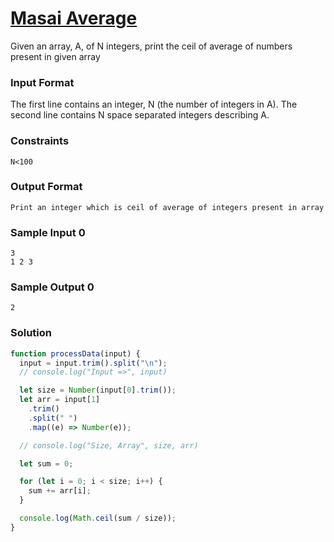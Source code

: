 # [Masai Average](https://www.hackerrank.com/contests/cohort-3-module-1-1-2/challenges/average-16)

Given an array, A, of N integers, print the ceil of average of numbers present in given array

### Input Format

The first line contains an integer, N (the number of integers in A). The second line contains N space separated integers describing A.

### Constraints

```
N<100
```

### Output Format

```
Print an integer which is ceil of average of integers present in array
```

### Sample Input 0

```
3
1 2 3
```

### Sample Output 0

```
2
```

### Solution

```javascript
function processData(input) {
  input = input.trim().split("\n");
  // console.log("Input =>", input)

  let size = Number(input[0].trim());
  let arr = input[1]
    .trim()
    .split(" ")
    .map((e) => Number(e));

  // console.log("Size, Array", size, arr)

  let sum = 0;

  for (let i = 0; i < size; i++) {
    sum += arr[i];
  }

  console.log(Math.ceil(sum / size));
}
```
